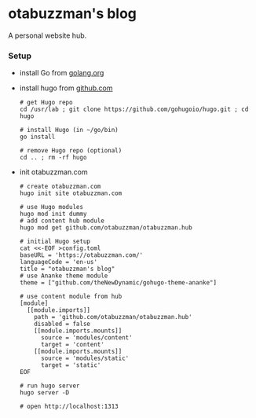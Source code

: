 # otabuzzman's blog
A personal website hub.

### Setup
- install Go from [golang.org](https://golang.org/doc/install)
- install hugo from [github.com](https://github.com/gohugoio/hugo/)

  ```
  # get Hugo repo
  cd /usr/lab ; git clone https://github.com/gohugoio/hugo.git ; cd hugo
  
  # install Hugo (in ~/go/bin)
  go install
  
  # remove Hugo repo (optional)
  cd .. ; rm -rf hugo
  ```

- init otabuzzman.com

  ```
  # create otabuzzman.com
  hugo init site otabuzzman.com
  
  # use Hugo modules
  hugo mod init dummy
  # add content hub module
  hugo mod get github.com/otabuzzman/otabuzzman.hub
  
  # initial Hugo setup
  cat <<-EOF >config.toml
  baseURL = 'https://otabuzzman.com/'
  languageCode = 'en-us'
  title = "otabuzzman's blog"
  # use Ananke theme module
  theme = ["github.com/theNewDynamic/gohugo-theme-ananke"]
  
  # use content module from hub
  [module]
    [[module.imports]]
      path = 'github.com/otabuzzman/otabuzzman.hub'
      disabled = false
      [[module.imports.mounts]]
        source = 'modules/content'
        target = 'content'
      [[module.imports.mounts]]
        source = 'modules/static'
        target = 'static'
  EOF
  
  # run hugo server
  hugo server -D
  
  # open http://localhost:1313
  ```
